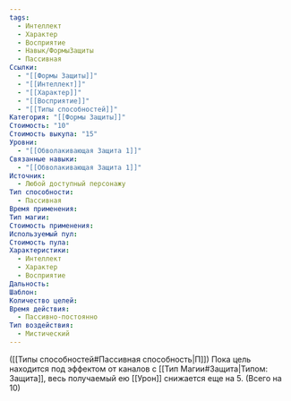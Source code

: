 ```yaml
---
tags:
  - Интеллект
  - Характер
  - Восприятие
  - Навык/ФормыЗащиты
  - Пассивная
Ссылки:
  - "[[Формы Защиты]]"
  - "[[Интеллект]]"
  - "[[Характер]]"
  - "[[Восприятие]]"
  - "[[Типы способностей]]"
Категория: "[[Формы Защиты]]"
Стоимость: "10"
Стоимость выкупа: "15"
Уровни:
  - "[[Обволакивающая Защита 1]]"
Связанные навыки:
  - "[[Обволакивающая Защита 1]]"
Источник:
  - Любой доступный персонажу
Тип способности:
  - Пассивная
Время применения: 
Тип магии: 
Стоимость применения: 
Используемый пул: 
Стоимость пула: 
Характеристики:
  - Интеллект
  - Характер
  - Восприятие
Дальность: 
Шаблон: 
Количество целей: 
Время действия:
  - Пассивно-постоянно
Тип воздействия:
  - Мистический
---
```

([[Типы способностей#Пассивная способность|П]]) Пока цель находится под эффектом от каналов с [[Тип Магии#Защита|Типом: Защита]], весь получаемый ею [[Урон]] снижается еще на 5. (Всего на 10)